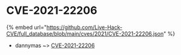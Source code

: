 # CVE-2021-22206
{% embed url="https://github.com/Live-Hack-CVE/full_database/blob/main/cves/2021/CVE-2021-22206.json" %}

* dannymas ~> [CVE-2021-22206](https://www.alice-snow.ru/2021/database/cve-2021-22206/cve-2021-22206-dannymas)